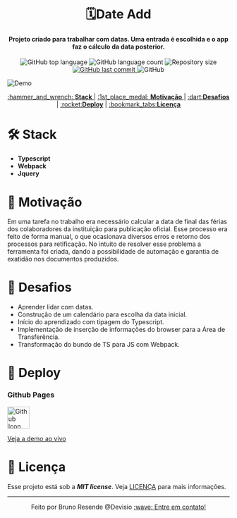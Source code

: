 <h1 align="center">
  🗓️Date Add
    <br>
</h1>

<h4 align="center">
  Projeto criado para trabalhar com datas. Uma entrada é escolhida e o app faz o cálculo da data posterior. 
</h4>
<p align="center">
  <img alt="GitHub top language" src="https://img.shields.io/github/languages/top/bresends/date_add">

  <img alt="GitHub language count" src="https://img.shields.io/github/languages/count/bresends/date_add">

  <img alt="Repository size" src="https://img.shields.io/github/languages/code-size/bresends/date_add">
  <a href="https://github.com/bresends/date_add/commits/master">
    <img alt="GitHub last commit" src="https://img.shields.io/github/last-commit/bresends/date_add">
  </a>
  <img alt="GitHub" src="https://img.shields.io/github/license/bresends/date_add">
</p>

![Demo](https://i.imgur.com/AZQYP98.gif)

<p align="center">
  <a href="#hammer_and_wrench-Stack">:hammer_and_wrench: <strong>Stack</strong> </a> |
  <a href="#1st_place_medal-Motivação">:1st_place_medal: <strong>Motivação</strong> </a> |
  <a href="#dart-Desafios">:dart:<strong>Desafios</strong></a> |
  <a href="#rocket-Deploy">:rocket:<strong>Deploy</strong></a> |
  <a href="#bookmark_tabs-Licença">:bookmark_tabs:<strong>Licença</strong></a>
</p>


# :hammer_and_wrench: Stack
- **Typescript**
- **Webpack**
- **Jquery**

# :1st_place_medal: Motivação
Em uma tarefa no trabalho era necessário calcular a data de final das férias dos colaboradores da instituição para publicação oficial. Esse processo era feito de forma manual, o que ocasionava diversos erros e retorno dos processos para retificação. No intuito de resolver esse problema a ferramenta foi criada, dando a possibilidade de automação e garantia de exatidão nos documentos produzidos. 

# :dart: Desafios
- Aprender lidar com datas.
- Construção de um calendário para escolha da data inicial.
- Início do aprendizado com tipagem do Typescript.
- Implementação de inserção de informações do browser para a Área de Transferência.
- Transformação do bundo de TS para JS com Webpack. 

# :rocket: Deploy
### Github Pages
<a href="https://bresends.github.io/date_add/">
    <img src="https://cdn-icons-png.flaticon.com/512/25/25231.png" width="50" height="50" alt="Github Icon">
</a>

[Veja a demo ao vivo](https://bresends.github.io/date_add/)

# :bookmark_tabs: Licença
Esse projeto está sob a ***MIT license***. Veja [LICENÇA](https://github.com/bresends/date_add/blob/main/License.md) para mais informações.

---

<p align="center">
  <span>Feito por Bruno Resende @Devisio </span>
  <a href="https://www.linkedin.com/in/bresends/"> :wave: Entre em contato!</a>
</p>
